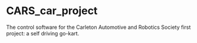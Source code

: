 # CARS_car_project
The control software for the Carleton Automotive and Robotics Society first project: a self driving go-kart.

